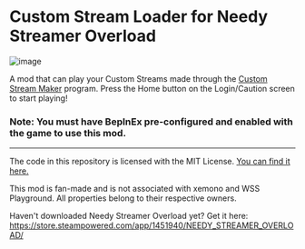 # Custom Stream Loader for Needy Streamer Overload

![image](https://github.com/amazeedaizee/CustomStreamLoader/assets/131136866/acf52f9d-4abe-4197-a5a2-0efb3caef98c)

A mod that can play your Custom Streams made through the [Custom Stream Maker](https://github.com/amazeedaizee/CustomStreamMaker) program. Press the Home button on the Login/Caution screen to start playing!

### Note: You must have BepInEx pre-configured and enabled with the game to use this mod.

-----

The code in this repository is licensed with the MIT License. [You can find it here.](https://github.com/amazeedaizee/CustomStreamLoader/blob/main/LICENSE.md)

This mod is fan-made and is not associated with xemono and WSS Playground. All properties belong to their respective owners.

Haven't downloaded Needy Streamer Overload yet? Get it here: https://store.steampowered.com/app/1451940/NEEDY_STREAMER_OVERLOAD/
